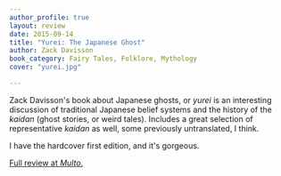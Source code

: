 ```yaml
---
author_profile: true
layout: review
date: 2015-09-14
title: "Yurei: The Japanese Ghost"
author: Zack Davisson
book_category: Fairy Tales, Folklore, Mythology
cover: "yurei.jpg"

---
```

Zack Davisson's book about Japanese ghosts, or *yurei* is an interesting discussion of traditional Japanese belief systems and the history of the *kaidan* (ghost stories, or weird tales). Includes a great selection of representative *kaidan* as well, some previously untranslated, I think. 

I have the hardcover first edition, and it's gorgeous.

[Full review at *Multo*.](https://multoghost.wordpress.com/2015/09/14/reading-yurei-the-japanese-ghost/)